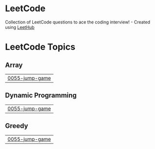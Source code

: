 # LeetCode
Collection of LeetCode questions to ace the coding interview! - Created using [LeetHub](https://github.com/QasimWani/LeetHub)

<!---LeetCode Topics Start-->
# LeetCode Topics
## Array
|  |
| ------- |
| [0055-jump-game](https://github.com/ayan-1999/LeetCode/tree/master/0055-jump-game) |
## Dynamic Programming
|  |
| ------- |
| [0055-jump-game](https://github.com/ayan-1999/LeetCode/tree/master/0055-jump-game) |
## Greedy
|  |
| ------- |
| [0055-jump-game](https://github.com/ayan-1999/LeetCode/tree/master/0055-jump-game) |
<!---LeetCode Topics End-->
